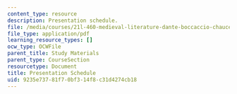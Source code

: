 ```yaml
---
content_type: resource
description: Presentation schedule.
file: /media/courses/21l-460-medieval-literature-dante-boccaccio-chaucer-spring-2005/9235e73781f70bf314f8c31d4274cb18_presentationsch.pdf
file_type: application/pdf
learning_resource_types: []
ocw_type: OCWFile
parent_title: Study Materials
parent_type: CourseSection
resourcetype: Document
title: Presentation Schedule
uid: 9235e737-81f7-0bf3-14f8-c31d4274cb18
---
```

